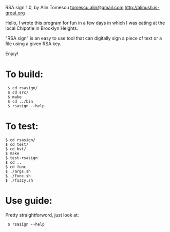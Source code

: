 RSA sign 1.0, by Alin Tomescu
tomescu.alin@gmail.com
http://alinush.is-great.org

Hello, I wrote this program for fun in a few days in which I was eating at the local Chipotle in Brooklyn Heights.

"RSA sign" is an easy to use tool that can digitally sign a piece of text or a file using a given RSA key.

Enjoy!

To build:
=========
```
 $ cd rsasign/
 $ cd src/
 $ make
 $ cd ../bin
 $ rsasign --help
```

To test:
========
 ```
 $ cd rsasign/
 $ cd test/
 $ cd bvt/
 $ make
 $ test-rsasign
 $ cd ..
 $ cd func
 $ ./args.sh
 $ ./func.sh
 $ ./fuzzy.sh
 ```

Use guide:
==========
Pretty straightforword, just look at:
```
 $ rsasign --help
```